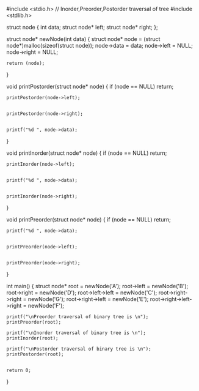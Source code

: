 #include <stdio.h> // Inorder,Preorder,Postorder traversal of tree
#include <stdlib.h>
 

struct node {
    int data;
    struct node* left;
    struct node* right;
};
 

struct node* newNode(int data)
{
    struct node* node
        = (struct node*)malloc(sizeof(struct node));
    node->data = data;
    node->left = NULL;
    node->right = NULL;
 
    return (node);
}
 

void printPostorder(struct node* node)
{
    if (node == NULL)
        return;
 
    
    printPostorder(node->left);
 

    printPostorder(node->right);
 
    
    printf("%d ", node->data);
}
 

void printInorder(struct node* node)
{
    if (node == NULL)
        return;
 
    
    printInorder(node->left);
 
    
    printf("%d ", node->data);
 
   
    printInorder(node->right);
}
 

void printPreorder(struct node* node)
{
    if (node == NULL)
        return;
 
   
    printf("%d ", node->data);
 
 
    printPreorder(node->left);
 
   
    printPreorder(node->right);
}
 

int main()
{
    struct node* root = newNode('A');
    root->left = newNode('B');
    root->right = newNode('D');
    root->left->left = newNode('C');
    root->right->right = newNode('G');
    root->right->left = newNode('E');
    root->right->left->right = newNode('F');

    printf("\nPreorder traversal of binary tree is \n");
    printPreorder(root);
 
    printf("\nInorder traversal of binary tree is \n");
    printInorder(root);
 
    printf("\nPostorder traversal of binary tree is \n");
    printPostorder(root);
 
    
    return 0;
}
